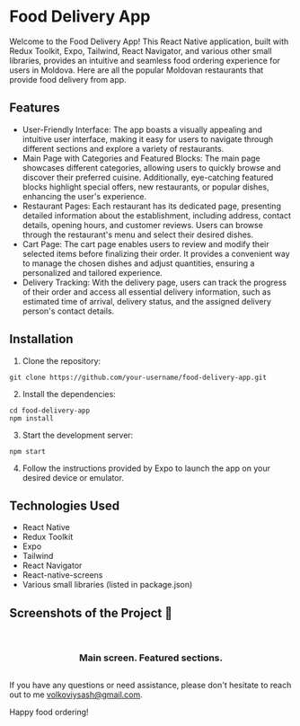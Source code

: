 <h1>Food Delivery App</h1>
  <p>Welcome to the Food Delivery App! This React Native application, built with Redux Toolkit, Expo, Tailwind, React Navigator, and various other small libraries, provides an intuitive and seamless food ordering experience for users in Moldova. Here are all the popular Moldovan restaurants that provide food delivery from app.</p>

  <h2>Features</h2>
  <ul>
    <li>User-Friendly Interface: The app boasts a visually appealing and intuitive user interface, making it easy for users to navigate through different sections and explore a variety of restaurants.</li>
    <li>Main Page with Categories and Featured Blocks: The main page showcases different categories, allowing users to quickly browse and discover their preferred cuisine. Additionally, eye-catching featured blocks highlight special offers, new restaurants, or popular dishes, enhancing the user's experience.</li>
    <li>Restaurant Pages: Each restaurant has its dedicated page, presenting detailed information about the establishment, including address, contact details, opening hours, and customer reviews. Users can browse through the restaurant's menu and select their desired dishes.</li>
    <li>Cart Page: The cart page enables users to review and modify their selected items before finalizing their order. It provides a convenient way to manage the chosen dishes and adjust quantities, ensuring a personalized and tailored experience.</li>
    <li>Delivery Tracking: With the delivery page, users can track the progress of their order and access all essential delivery information, such as estimated time of arrival, delivery status, and the assigned delivery person's contact details.</li>
  </ul>

  <h2>Installation</h2>
  <ol>
    <li>Clone the repository:</li>
  </ol>
  <pre><code>git clone https://github.com/your-username/food-delivery-app.git</code></pre>

  <ol start="2">
    <li>Install the dependencies:</li>
  </ol>
  <pre><code>cd food-delivery-app
npm install</code></pre>

  <ol start="3">
    <li>Start the development server:</li>
  </ol>
  <pre><code>npm start</code></pre>

  <ol start="4">
    <li>Follow the instructions provided by Expo to launch the app on your desired device or emulator.</li>
  </ol>

  <h2>Technologies Used</h2>
  <ul>
    <li>React Native</li>
    <li>Redux Toolkit</li>
    <li>Expo</li>
    <li>Tailwind</li>
    <li>React Navigator</li>
    <li>React-native-screens</li>
    <li>Various small libraries (listed in package.json)</li>
  </ul>

<h2>Screenshots of the Project 📸</h2>
<br>

<h3 align='center'>Main screen. Featured sections.</h3>
 <img src='' />

  <p>If you have any questions or need assistance, please don't hesitate to reach out to me <a href="mailto:volkoviysash@gmail.com">volkoviysash@gmail.com</a>.</p>

  <p>Happy food ordering!</p>

